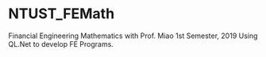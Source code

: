 # NTUST_FEMath
Financial Engineering Mathematics with Prof. Miao
1st Semester, 2019
Using QL.Net to develop FE Programs.
